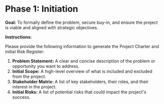 # Phase 1: Initiation

**Goal:** To formally define the problem, secure buy-in, and ensure the project is viable and aligned with strategic objectives.

**Instructions:**

Please provide the following information to generate the Project Charter and initial Risk Register:

1.  **Problem Statement:** A clear and concise description of the problem or opportunity you want to address.
2.  **Initial Scope:** A high-level overview of what is included and excluded from the project.
3.  **Stakeholder Matrix:** A list of key stakeholders, their roles, and their interest in the project.
4.  **Initial Risks:** A list of potential risks that could impact the project's success.